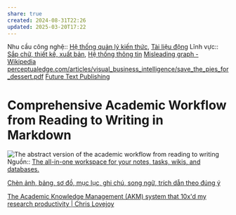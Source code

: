 ```yaml
---
share: true
created: 2024-08-31T22:26
updated: 2025-03-20T17:22
---
```

Nhu cầu công nghệ:: [Hệ thống quản lý kiến thức](../../Nhu%20c%E1%BA%A7u%20c%C3%B4ng%20ngh%E1%BB%87/Vi%E1%BA%BFt%20v%C3%A0%20qu%E1%BA%A3n%20l%C3%BD%20n%E1%BB%99i%20dung,%20ghi%20ch%C3%BA,%20t%C3%A0i%20li%E1%BB%87u/H%E1%BB%87%20th%E1%BB%91ng%20qu%E1%BA%A3n%20l%C3%BD%20ki%E1%BA%BFn%20th%E1%BB%A9c.md), [Tài liệu động](../../Nhu%20c%E1%BA%A7u%20c%C3%B4ng%20ngh%E1%BB%87/Vi%E1%BA%BFt%20v%C3%A0%20qu%E1%BA%A3n%20l%C3%BD%20n%E1%BB%99i%20dung,%20ghi%20ch%C3%BA,%20t%C3%A0i%20li%E1%BB%87u/T%C3%A0i%20li%E1%BB%87u%20%C4%91%E1%BB%99ng.md)
Lĩnh vực:: [Sắp chữ, thiết kế, xuất bản](../../L%C4%A9nh%20v%E1%BB%B1c/S%E1%BA%AFp%20ch%E1%BB%AF,%20thi%E1%BA%BFt%20k%E1%BA%BF,%20xu%E1%BA%A5t%20b%E1%BA%A3n.md), [Hệ thống thông tin](../../L%C4%A9nh%20v%E1%BB%B1c/H%E1%BB%87%20th%E1%BB%91ng%20th%C3%B4ng%20tin/index.md)
[Misleading graph - Wikipedia](https://en.wikipedia.org/wiki/Misleading_graph)
[perceptualedge.com/articles/visual\_business\_intelligence/save\_the\_pies\_for\_dessert.pdf](http://www.perceptualedge.com/articles/visual_business_intelligence/save_the_pies_for_dessert.pdf)
[Future Text Publishing](https://futuretextpublishing.com)
# Comprehensive Academic Workflow from Reading to Writing in Markdown
![The abstract version of the academic workflow from reading to writing](https://chris-grieser.de/image/https%3A%2F%2Fs3-us-west-2.amazonaws.com%2Fsecure.notion-static.com%2F8afcb0cc-e145-46b4-a37b-fb968f26022d%2FUntitled.png?table=block&id=11b60946-15f4-483a-a7f6-8bf69503aa04&spaceId=59bcf46b-de3b-49d0-8351-c59ab6c69bd5&width=1730&userId=&cache=v2)
Nguồn:: [The all-in-one workspace for your notes, tasks, wikis, and databases.](https://chris-grieser.de/Comprehensive-Academic-Workflow-from-Reading-to-Writing-in-Markdown)

[Chèn ảnh, bảng, sơ đồ, mục lục, ghi chú, song ngữ, trích dẫn theo đúng ý](../../Nhu%20c%E1%BA%A7u%20c%C3%B4ng%20ngh%E1%BB%87/Vi%E1%BA%BFt%20v%C3%A0%20qu%E1%BA%A3n%20l%C3%BD%20n%E1%BB%99i%20dung,%20ghi%20ch%C3%BA,%20t%C3%A0i%20li%E1%BB%87u/Ch%C3%A8n%20%E1%BA%A3nh,%20b%E1%BA%A3ng,%20s%C6%A1%20%C4%91%E1%BB%93,%20m%E1%BB%A5c%20l%E1%BB%A5c,%20ghi%20ch%C3%BA,%20song%20ng%E1%BB%AF,%20tr%C3%ADch%20d%E1%BA%ABn%20theo%20%C4%91%C3%BAng%20%C3%BD.md)

[The Academic Knowledge Management (AKM) system that 10x'd my research productivity | Chris Lovejoy](https://chrislovejoy.me/akm)

